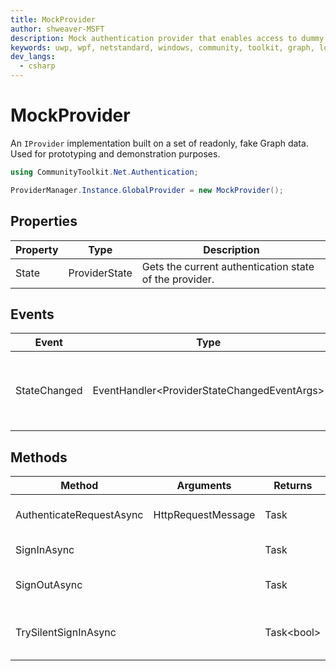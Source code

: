 ```yaml
---
title: MockProvider
author: shweaver-MSFT
description: Mock authentication provider that enables access to dummy Graph data.
keywords: uwp, wpf, netstandard, windows, community, toolkit, graph, login, authentication, provider, providers, identity, mock
dev_langs:
  - csharp
---
```


# MockProvider

An `IProvider` implementation built on a set of readonly, fake Graph data. 
Used for prototyping and demonstration purposes.

```csharp
using CommunityToolkit.Net.Authentication;

ProviderManager.Instance.GlobalProvider = new MockProvider();
```

## Properties

| Property | Type | Description |
| -- | -- | -- |
| State | ProviderState | Gets the current authentication state of the provider. |

## Events

| Event | Type | Description |
| -- | -- | -- |
| StateChanged | EventHandler&lt;ProviderStateChangedEventArgs&gt; | Event called when the provider state changes. |

## Methods

| Method | Arguments | Returns | Description |
| -- | -- | -- | -- |
| AuthenticateRequestAsync | HttpRequestMessage | Task | Authenticate an outgoing request. |
| SignInAsync | | Task | Sign in a user. |
| SignOutAsync | | Task | Sign out the current user. |
| TrySilentSignInAsync | | Task&lt;bool&gt; | Try signing in silently, without prompts. |